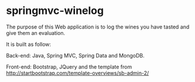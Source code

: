 # springmvc-winelog

The purpose of this Web application is to log the wines you have tasted and give them an evaluation. 

It is built as follow:

Back-end: Java, Spring MVC, Spring Data and MongoDB.

Front-end: Bootstrap, JQuery and the template from http://startbootstrap.com/template-overviews/sb-admin-2/


